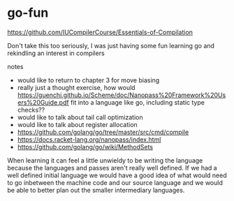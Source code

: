 ﻿# go-fun
https://github.com/IUCompilerCourse/Essentials-of-Compilation

Don't take this too seriously, I was just having some fun learning go and rekindling an interest in compilers

notes
- would like to return to chapter 3 for move biasing
- really just a thought exercise, how would https://guenchi.github.io/Scheme/doc/Nanopass%20Framework%20Users%20Guide.pdf fit into a language like go, including static type checks??
- would like to talk about tail call optimization
- would like to talk about register allocation
- https://github.com/golang/go/tree/master/src/cmd/compile
- https://docs.racket-lang.org/nanopass/index.html
- https://github.com/golang/go/wiki/MethodSets

When learning it can feel a little unwieldy to be writing the language because the languages and passes aren't really well defined.
If we had a well defined initial language we would have a good idea of what would need to go inbetween the machine code and our
source language and we would be able to better plan out the smaller intermediary languages.

